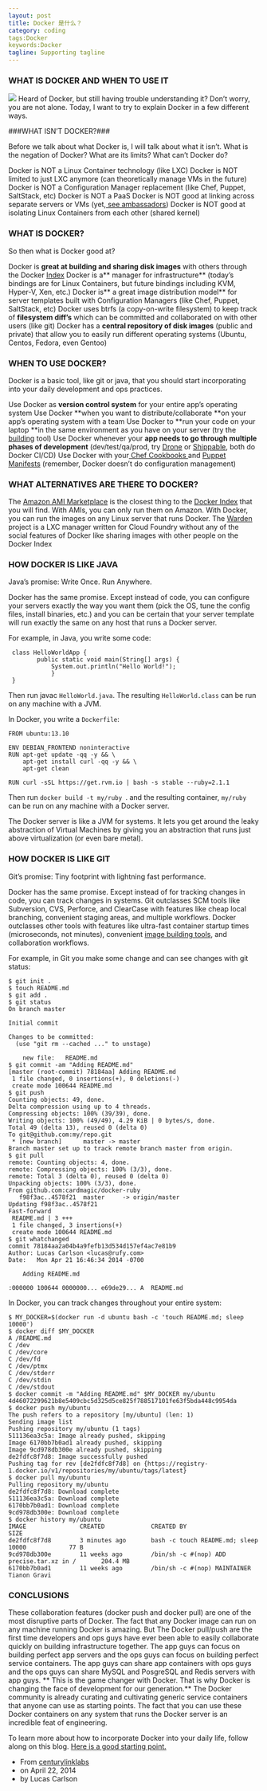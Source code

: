 ```yaml
---
layout: post
title: Docker 是什么？
category: coding
tags:Docker
keywords:Docker
tagline: Supporting tagline
---
```


### WHAT IS DOCKER AND WHEN TO USE IT ###


![](http://i.imgur.com/dAuXOTh.png)
Heard of Docker, but still having trouble understanding it? Don’t worry, you are not alone. Today, I want to try to explain Docker in a few different ways.

###WHAT ISN’T DOCKER?###


Before we talk about what Docker is, I will talk about what it isn’t. What is the negation of Docker? What are its limits? What can’t Docker do?

Docker is NOT a Linux Container technology (like LXC)
Docker is NOT limited to just LXC anymore (can theoretically manage VMs in the future)
Docker is NOT a Configuration Manager replacement (like Chef, Puppet, SaltStack, etc)
Docker is NOT a PaaS
Docker is NOT good at linking across separate servers or VMs (yet,[ see ambassadors](http://www.centurylinklabs.com/deploying-multi-server-docker-apps-with-ambassadors/))
Docker is NOT good at isolating Linux Containers from each other (shared kernel)
### WHAT IS DOCKER? ###

So then what is Docker good at?

Docker is **great at building and sharing disk images** with others through the Docker [Index](https://index.docker.io/)
Docker is a** manager for infrastructure** (today’s bindings are for Linux Containers, but future bindings including KVM, Hyper-V, Xen, etc.)
Docker is** a great image distribution model** for server templates built with Configuration Managers (like Chef, Puppet, SaltStack, etc)
Docker uses btrfs (a copy-on-write filesystem) to keep track of **filesystem diff’s** which can be committed and collaborated on with other users (like git)
Docker has a **central repository of disk images** (public and private) that allow you to easily run different operating systems (Ubuntu, Centos, Fedora, even Gentoo)
### WHEN TO USE DOCKER? ###

Docker is a basic tool, like git or java, that you should start incorporating into your daily development and ops practices.

Use Docker as **version control system** for your entire app’s operating system
Use Docker **when you want to distribute/collaborate **on your app’s operating system with a team
Use Docker to **run your code on your laptop **in the same environment as you have on your server (try the [building](https://github.com/centurylinklabs/building) tool)
Use Docker whenever your **app needs to go through multiple phases of development** (dev/test/qa/prod, try [Drone](https://drone.io/) or [Shippable](http://shippable.com/), both do Docker CI/CD)
Use Docker with your[ Chef Cookbooks ](http://tech.paulcz.net/2013/09/creating-immutable-servers-with-chef-and-docker-dot-io.html)and [Puppet Manifests](http://puppetlabs.com/blog/building-puppet-based-applications-inside-docker) (remember, Docker doesn’t do configuration management)
### WHAT ALTERNATIVES ARE THERE TO DOCKER? ###

The [Amazon AMI Marketplace](https://aws.amazon.com/marketplace/ref=mkt_ste_amis_redirect?b_k=291) is the closest thing to the [Docker Index](https://index.docker.io/) that you will find. With AMIs, you can only run them on Amazon. With Docker, you can run the images on any Linux server that runs Docker.
The [Warden](https://github.com/cloudfoundry/warden) project is a LXC manager written for Cloud Foundry without any of the social features of Docker like sharing images with other people on the Docker Index

### HOW DOCKER IS LIKE JAVA ###

Java’s promise: Write Once. Run Anywhere.

Docker has the same promise. Except instead of code, you can configure your servers exactly the way you want them (pick the OS, tune the config files, install binaries, etc.) and you can be certain that your server template will run exactly the same on any host that runs a Docker server.

For example, in Java, you write some code:

	 class HelloWorldApp {
	    	public static void main(String[] args) {
	        	System.out.println("Hello World!");
	    		}
	 }

Then run javac `HelloWorld.java`. The resulting `HelloWorld.class` can be run on any machine with a JVM.

In Docker, you write a `Dockerfile`:

	
	FROM ubuntu:13.10
	
	ENV DEBIAN_FRONTEND noninteractive
	RUN apt-get update -qq -y && \
	    apt-get install curl -qq -y && \
	    apt-get clean
	
	RUN curl -sSL https://get.rvm.io | bash -s stable --ruby=2.1.1

Then run `docker build -t my/ruby `. and the resulting container, `my/ruby `can be run on any machine with a Docker server.

The Docker server is like a JVM for systems. It lets you get around the leaky abstraction of Virtual Machines by giving you an abstraction that runs just above virtualization (or even bare metal).

### HOW DOCKER IS LIKE GIT ###

Git’s promise: Tiny footprint with lightning fast performance.

Docker has the same promise. Except instead of for tracking changes in code, you can track changes in systems. Git outclasses SCM tools like Subversion, CVS, Perforce, and ClearCase with features like cheap local branching, convenient staging areas, and multiple workflows. Docker outclasses other tools with features like ultra-fast container startup times (microseconds, not minutes), convenient [image building tools](https://github.com/centurylinklabs/building), and collaboration workflows.

For example, in Git you make some change and can see changes with git status:



	$ git init .
	$ touch README.md
	$ git add .
	$ git status
	On branch master
	
	Initial commit
	
	Changes to be committed:
	  (use "git rm --cached ..." to unstage)
	
		new file:   README.md
	$ git commit -am "Adding README.md"
	[master (root-commit) 78184aa] Adding README.md
	 1 file changed, 0 insertions(+), 0 deletions(-)
	 create mode 100644 README.md
	$ git push
	Counting objects: 49, done.
	Delta compression using up to 4 threads.
	Compressing objects: 100% (39/39), done.
	Writing objects: 100% (49/49), 4.29 KiB | 0 bytes/s, done.
	Total 49 (delta 13), reused 0 (delta 0)
	To git@github.com:my/repo.git
	 * [new branch]      master -> master
	Branch master set up to track remote branch master from origin.
	$ git pull
	remote: Counting objects: 4, done.
	remote: Compressing objects: 100% (3/3), done.
	remote: Total 3 (delta 0), reused 0 (delta 0)
	Unpacking objects: 100% (3/3), done.
	From github.com:cardmagic/docker-ruby
	   f98f3ac..4578f21  master     -> origin/master
	Updating f98f3ac..4578f21
	Fast-forward
	 README.md | 3 +++
	 1 file changed, 3 insertions(+)
	 create mode 100644 README.md
	$ git whatchanged
	commit 78184aa2a04b4a9fefb13d534d157ef4ac7e81b9
	Author: Lucas Carlson <lucas@rufy.com>
	Date:   Mon Apr 21 16:46:34 2014 -0700
	
	    Adding README.md
	
	:000000 100644 0000000... e69de29... A  README.md

In Docker, you can track changes throughout your entire system:


	$ MY_DOCKER=$(docker run -d ubuntu bash -c 'touch README.md; sleep 10000')
	$ docker diff $MY_DOCKER
	A /README.md
	C /dev
	C /dev/core
	C /dev/fd
	C /dev/ptmx
	C /dev/stderr
	C /dev/stdin
	C /dev/stdout
	$ docker commit -m "Adding README.md" $MY_DOCKER my/ubuntu
	4d46072299621b8e5409cbc5d325d5ce825f788517101fe63f5bda448c9954da
	$ docker push my/ubuntu
	The push refers to a repository [my/ubuntu] (len: 1)
	Sending image list
	Pushing repository my/ubuntu (1 tags)
	511136ea3c5a: Image already pushed, skipping 
	Image 6170bb7b0ad1 already pushed, skipping
	Image 9cd978db300e already pushed, skipping
	de2fdfc8f7d8: Image successfully pushed 
	Pushing tag for rev [de2fdfc8f7d8] on {https://registry-1.docker.io/v1/repositories/my/ubuntu/tags/latest}
	$ docker pull my/ubuntu
	Pulling repository my/ubuntu
	de2fdfc8f7d8: Download complete 
	511136ea3c5a: Download complete 
	6170bb7b0ad1: Download complete 
	9cd978db300e: Download complete 
	$ docker history my/ubuntu
	IMAGE               CREATED             CREATED BY                                      SIZE
	de2fdfc8f7d8        3 minutes ago       bash -c touch README.md; sleep 10000            77 B
	9cd978db300e        11 weeks ago        /bin/sh -c #(nop) ADD precise.tar.xz in /       204.4 MB
	6170bb7b0ad1        11 weeks ago        /bin/sh -c #(nop) MAINTAINER Tianon Gravi 

### CONCLUSIONS ###

These collaboration features (docker push and docker pull) are one of the most disruptive parts of Docker. The fact that any Docker image can run on any machine running Docker is amazing. But The Docker pull/push are the first time developers and ops guys have ever been able to easily collaborate quickly on building infrastructure together. The app guys can focus on building perfect app servers and the ops guys can focus on building perfect service containers. The app guys can share app containers with ops guys and the ops guys can share MySQL and PosgreSQL and Redis servers with app guys.
**
This is the game changer with Docker. That is why Docker is changing the face of development for our generation.** The Docker community is already curating and cultivating generic service containers that anyone can use as starting points. The fact that you can use these Docker containers on any system that runs the Docker server is an incredible feat of engineering.

To learn more about how to incorporate Docker into your daily life, follow along on this blog. [Here is a good starting point.](http://www.centurylinklabs.com/about/)

- From [centurylinklabs](http://www.centurylinklabs.com/what-is-docker-and-when-to-use-it/) 
- on April 22, 2014	
- by Lucas Carlson 